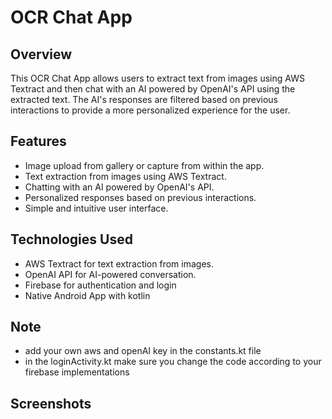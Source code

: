 # OCR Chat App

## Overview
This OCR Chat App allows users to extract text from images using AWS Textract and then chat with an AI powered by OpenAI's API using the extracted text. The AI's responses are filtered based on previous interactions to provide a more personalized experience for the user.

## Features
- Image upload from gallery or capture from within the app.
- Text extraction from images using AWS Textract.
- Chatting with an AI powered by OpenAI's API.
- Personalized responses based on previous interactions.
- Simple and intuitive user interface.

## Technologies Used
- AWS Textract for text extraction from images.
- OpenAI API for AI-powered conversation.
- Firebase for authentication and login
- Native Android App with kotlin

## Note
- add your own aws and openAI key in the constants.kt file
- in the loginActivity.kt make sure you change the code according to your firebase implementations

## Screenshots
  
